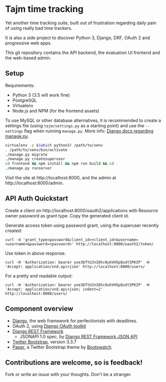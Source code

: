 # Tajm time tracking

Yet another time tracking suite, built out of frustration regarding daily pain of using really bad
time trackers.

It is also a side project to discover Python 3, Django, DRF, OAuth 2 and progressive web apps.

This git repository contains the API backend, the evaluation UI frontend and the web-based admin.

## Setup

Requirements:

* Python 3 (3.5 will work fine)
* PostgreSQL
* Virtualenv
* Node.js and NPM (for the frontend assets)

To use MySQL or other database alternatives, it is recommended to create a settings file
(using `tajm/settings.py` as a starting point) and use the
`--settings` flag when running `manage.py`. More info: [Django docs regarding manage.py](https://docs.djangoproject.com/en/1.10/ref/django-admin/#cmdoption-settings).

```bash
virtualenv -p $(which python3) /path/to/venv
. /path/to/venv/bin/activate
./manage.py migrate
./manage.py createsuperuser
cd frontend && npm install && npm run build && cd -
./manage.py runserver
```

Visit the site at http://localhost:8000, and the admin at http://localhost:8000/admin.


## API Auth Quickstart

Create a client on http://localhost:8000/oauth2/applications with Resource owner password as grant type. Copy the generated
client id.

Generate access token using password grant, using the superuser recently created:

```
curl -d 'grant_type=password&client_id=<client_id>&username=<username>&password=<password>' http://localhost:8000/oauth2/token/
```

Use token in above response.

```
curl -H 'Authorization: bearer yxe3bTtUJnI6hc0ukVH5pQsdt5PKIP' -H 'Accept: application/vnd.api+json' http://localhost:8000/users/
```

For a pretty and readable output:

```
curl -H 'Authorization: bearer yxe3bTtUJnI6hc0ukVH5pQsdt5PKIP' -H 'Accept: application/vnd.api+json; indent=2' http://localhost:8000/users/
```

## Component overview

* [Django](https://docs.djangoproject.com/en/1.10/), the web framework for perfectionists with deadlines.
* OAuth 2, using [Django OAuth toolkit](https://django-oauth-toolkit.readthedocs.org)
* [Django REST Framework](http://www.django-rest-framework.org)
  * JSONAPI 1.0 spec, by [Django REST Framework JSON API](http://django-rest-framework-json-api.readthedocs.org)
* [Twitter Bootstrap](https://getbootstrap.com), version 3.3.7
* [Paper](http://bootswatch.com/paper/), a Twitter Bootstrap theme by [Bootswatch](http://bootswatch.com/lumen/).


## Contributions are welcome, so is feedback!

Fork or write an issue with your thoughts. Don't be a stranger.
